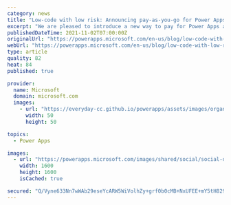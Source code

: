```yaml
---
category: news
title: "Low-code with low risk: Announcing pay-as-you-go for Power Apps (Public Preview)"
excerpt: "We are pleased to introduce a new way to pay for Power Apps and related Power Platform services which is designed to provide you with more flexible options to meet a variety of scenarios."
publishedDateTime: 2021-11-02T07:00:00Z
originalUrl: "https://powerapps.microsoft.com/en-us/blog/low-code-with-low-risk-announcing-pay-as-you-go-for-power-apps-public-preview/"
webUrl: "https://powerapps.microsoft.com/en-us/blog/low-code-with-low-risk-announcing-pay-as-you-go-for-power-apps-public-preview/"
type: article
quality: 82
heat: 84
published: true

provider:
  name: Microsoft
  domain: microsoft.com
  images:
    - url: "https://everyday-cc.github.io/powerapps/assets/images/organizations/microsoft.com-50x50.jpg"
      width: 50
      height: 50

topics:
  - Power Apps

images:
  - url: "https://powerapps.microsoft.com/images/shared/social/social-default-image.png"
    width: 1600
    height: 1600
    isCached: true

secured: "Q/Vyne633Nn7wWAb29eseYcARW5WiVolhZy+grf0b0cMB+NxUFEE+mY5tH829jwv+xMbRhfLv1sEqMYoXhAlqRLvE0oUKrWgIqJbDvoG7Vb2gxJAZr12IdPTOxf0QygTJC59spzmu4hxuU+kBObOAs2Bkg4ByJHfZ+sFDCdEFIJkv7TdOj0dclP6DwVjEbET/EqigwBV96kOPUWfnBMdUKO40XRr0WCRnLLKtk/LgCT05K8DgjOhM5iztr1cw95sEP1+8AjFddfrbG/SZeazDCDf1OtDWFRVSkNeq1kxgPs68X2uzdpMm8kpceUqszNYU6AKTg0ksGrvE3qf7Sy7dkcpdViZJR97YlnOp3+d5M0=;ChgIc4DejogKfJUyaXgfCA=="
---
```


